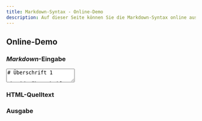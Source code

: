 ```yaml
---
title: Markdown-Syntax - Online-Demo
description: Auf dieser Seite können Sie die Markdown-Syntax online ausprobieren
---
```


## Online-Demo

### *Markdown*-Eingabe

<form>
  <textarea id="online-demo-input" onchange="onlineDemoConvert(this.value)" oninput="onlineDemoConvert(this.value)">
# Überschrift 1

## Überschrift 2

### Überschrift 3

Ein Absatz.

[Ein Link](http://markdown-syntax.de)

* eine Liste
* eine Liste
* eine Liste
  </textarea>
</form>

### HTML-Quelltext

<div id="online-demo-html-code"></div>

### Ausgabe

<div id="online-demo-output"></div>

<script type="text/javascript">onlineDemoConvert(document.getElementById('online-demo-input').value);</script>
